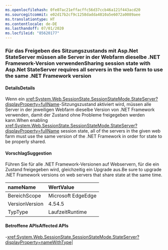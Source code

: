 ```yaml
---
ms.openlocfilehash: 0fe07ac21effacffc56d37ccb46a121f443acd20
ms.sourcegitcommit: e02d17b2cf9c1258dadda4810a5e6072a0089aee
ms.translationtype: HT
ms.contentlocale: de-DE
ms.lasthandoff: 07/01/2020
ms.locfileid: "85620177"
---
```

### <a name="sharing-session-state-with-aspnet-stateserver-requires-all-servers-in-the-web-farm-to-use-the-same-net-framework-version"></a><span data-ttu-id="0c560-101">Für das Freigeben des Sitzungszustands mit Asp.Net StateServer müssen alle Server in der Webfarm dieselbe .NET Framework-Version verwenden</span><span class="sxs-lookup"><span data-stu-id="0c560-101">Sharing session state with Asp.Net StateServer requires all servers in the web farm to use the same .NET Framework version</span></span>

#### <a name="details"></a><span data-ttu-id="0c560-102">Details</span><span class="sxs-lookup"><span data-stu-id="0c560-102">Details</span></span>

<span data-ttu-id="0c560-103">Wenn ein <xref:System.Web.SessionState.SessionStateMode.StateServer?displayProperty=fullName>-Sitzungszustand aktiviert wird, müssen alle Server in der jeweiligen Webfarm dieselbe Version von .NET Framework verwenden, damit der Zustand ohne Probleme freigegeben werden kann.</span><span class="sxs-lookup"><span data-stu-id="0c560-103">When enabling <xref:System.Web.SessionState.SessionStateMode.StateServer?displayProperty=fullName> session state, all of the servers in the given web farm must use the same version of the .NET Framework in order for state to be properly shared.</span></span>

#### <a name="suggestion"></a><span data-ttu-id="0c560-104">Vorschlag</span><span class="sxs-lookup"><span data-stu-id="0c560-104">Suggestion</span></span>

<span data-ttu-id="0c560-105">Führen Sie für alle .NET Framework-Versionen auf Webservern, für die ein Zustand freigegeben wird, gleichzeitig ein Upgrade aus.</span><span class="sxs-lookup"><span data-stu-id="0c560-105">Be sure to upgrade .NET Framework versions on web servers that share state at the same time.</span></span>

| <span data-ttu-id="0c560-106">name</span><span class="sxs-lookup"><span data-stu-id="0c560-106">Name</span></span>    | <span data-ttu-id="0c560-107">Wert</span><span class="sxs-lookup"><span data-stu-id="0c560-107">Value</span></span>       |
|:--------|:------------|
| <span data-ttu-id="0c560-108">Bereich</span><span class="sxs-lookup"><span data-stu-id="0c560-108">Scope</span></span>   |<span data-ttu-id="0c560-109">Microsoft Edge</span><span class="sxs-lookup"><span data-stu-id="0c560-109">Edge</span></span>|
|<span data-ttu-id="0c560-110">Version</span><span class="sxs-lookup"><span data-stu-id="0c560-110">Version</span></span>|<span data-ttu-id="0c560-111">4.5</span><span class="sxs-lookup"><span data-stu-id="0c560-111">4.5</span></span>|
|<span data-ttu-id="0c560-112">Typ</span><span class="sxs-lookup"><span data-stu-id="0c560-112">Type</span></span>|<span data-ttu-id="0c560-113">Laufzeit</span><span class="sxs-lookup"><span data-stu-id="0c560-113">Runtime</span></span>

#### <a name="affected-apis"></a><span data-ttu-id="0c560-114">Betroffene APIs</span><span class="sxs-lookup"><span data-stu-id="0c560-114">Affected APIs</span></span>

-<xref:System.Web.SessionState.SessionStateMode.StateServer?displayProperty=nameWithType></li></ul>|
